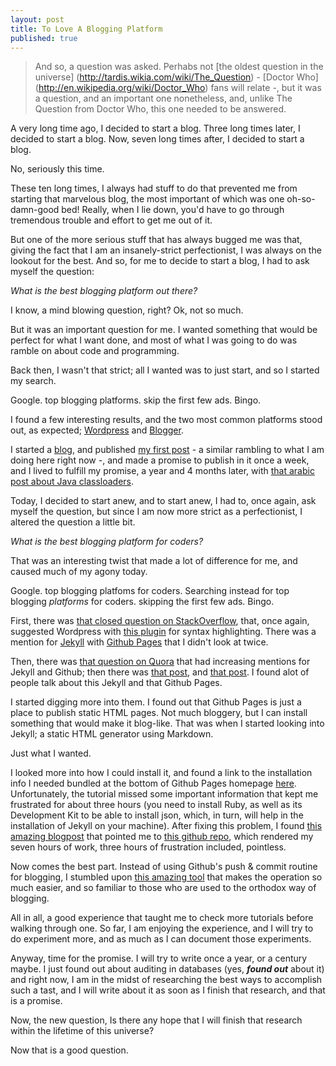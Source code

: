 ```yaml
---
layout: post
title: To Love A Blogging Platform
published: true
---
```


>And so, a question was asked. Perhabs not [the oldest question in the universe] (http://tardis.wikia.com/wiki/The_Question) - [Doctor Who] (http://en.wikipedia.org/wiki/Doctor_Who) fans will relate -, but it was a question, and an important one nonetheless, and, unlike The Question from Doctor Who, this one needed to be answered.

A very long time ago, I decided to start a blog. Three long times later, I decided to start a blog. Now, seven long times after, I decided to start a blog.

No, seriously this time.

These ten long times, I always had stuff to do that prevented me from starting that marvelous blog, the most important of which was one oh-so-damn-good bed! Really, when I lie down, you'd have to go through tremendous trouble and effort to get me out of it.

But one of the more serious stuff that has always bugged me was that, giving the fact that I am an insanely-strict perfectionist, I was always on the lookout for the best. And so, for me to decide to start a blog, I had to ask myself the question:

_What is the best blogging platform out there?_

I know, a mind blowing question, right? Ok, not so much.

But it was an important question for me. I wanted something that would be perfect for what I want done, and most of what I was going to do was ramble on about code and programming.

Back then, I wasn't that strict; all I wanted was to just start, and so I started my search.

Google. top blogging platforms. skip the first few ads. Bingo.

I found a few interesting results, and the two most common platforms stood out, as expected; [Wordpress](http://www.wordpress.com) and [Blogger](http://www.blogger.com).

I started a [blog](http://mustafajnr.blogspot.com), and published [my first post](http://mustafajnr.blogspot.com/2013/01/setting-up-blog-horror.html) - a similar rambling to what I am doing here right now -, and made a promise to publish in it once a week, and I lived to fulfill my promise, a year and 4 months later, with [that arabic post about Java classloaders](http://mustafajnr.blogspot.com/2014/05/java-classloaders.html).

Today, I decided to start anew, and to start anew, I had to, once again, ask myself the question, but since I am now more strict as a perfectionist, I altered the question a little bit.

_What is the best blogging platform for coders?_

That was an interesting twist that made a lot of difference for me, and caused much of my agony today.

Google. top blogging platfoms for coders. Searching instead for top blogging *platforms* for coders. skipping the first few ads. Bingo.

First, there was [that closed question on StackOverflow](http://stackoverflow.com/questions/24231884/best-blogging-platform-for-programmers), that, once again, suggested Wordpress with [this plugin](https://wordpress.org/plugins/syntaxhighlighter/) for syntax highlighting. There was a mention for [Jekyll](http://jekyllrb.com/) with [Github Pages](https://pages.github.com/) that I didn't look at twice.

Then, there was [that question on Quora](http://www.quora.com/Whats-the-best-blogging-platform-for-programmers) that had increasing mentions for Jekyll and Github; then there was [that post](https://news.ycombinator.com/item?id=8069998), and [that post](http://sixrevisions.com/tools/open-source-blogging-platforms-for-developers/). I found alot of people talk about this Jekyll and that Github Pages.

I started digging more into them. I found out that Github Pages is just a place to publish static HTML pages. Not much bloggery, but I can install something that would make it blog-like. That was when I started looking into Jekyll; a static HTML generator using Markdown.

Just what I wanted.

I looked more into how I could install it, and found a link to the installation info I needed bundled at the bottom of Github Pages homepage [here](https://help.github.com/articles/using-jekyll-with-pages). Unfortunately, the tutorial missed some important information that kept me frustrated for about three hours (you need to install Ruby, as well as its Development Kit to be able to install json, which, in turn, will help in the installation of Jekyll on your machine). After fixing this problem, I found [this amazing blogpost](http://joshualande.com/jekyll-github-pages-poole/) that pointed me to [this github repo](https://github.com/poole/poole), which rendered my seven hours of work, three hours of frustration included, pointless.

Now comes the best part. Instead of using Github's push & commit routine for blogging, I stumbled upon [this amazing tool](http://prose.io) that makes the operation so much easier, and so familiar to those who are used to the orthodox way of blogging.

All in all, a good experience that taught me to check more tutorials before walking through one. So far, I am enjoying the experience, and I will try to do experiment more, and as much as I can document those experiments.

Anyway, time for the promise. I will try to write once a year, or a century maybe. I just found out about auditing in databases (yes, ***found out*** about it) and right now, I am in the midst of researching the best ways to accomplish such a tast, and I will write about it as soon as I finish that research, and that is a promise.

Now, the new question, Is there any hope that I will finish that research within the lifetime of this universe?

Now that is a good question.